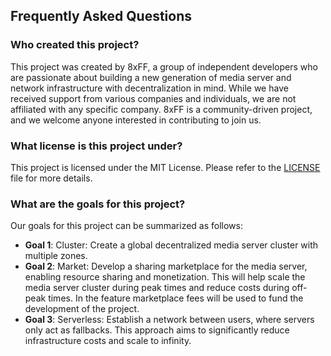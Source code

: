 ## Frequently Asked Questions

### Who created this project?

This project was created by 8xFF, a group of independent developers who are passionate about building a new generation of media server and network infrastructure with decentralization in mind. While we have received support from various companies and individuals, we are not affiliated with any specific company. 8xFF is a community-driven project, and we welcome anyone interested in contributing to join us.

### What license is this project under?

This project is licensed under the MIT License. Please refer to the [LICENSE](/LICENSE) file for more details.

### What are the goals for this project?

Our goals for this project can be summarized as follows:

- **Goal 1**: Cluster: Create a global decentralized media server cluster with multiple zones.
- **Goal 2**: Market: Develop a sharing marketplace for the media server, enabling resource sharing and monetization. This will help scale the media server cluster during peak times and reduce costs during off-peak times. In the feature marketplace fees will be used to fund the development of the project.
- **Goal 3**: Serverless: Establish a network between users, where servers only act as fallbacks. This approach aims to significantly reduce infrastructure costs and scale to infinity.